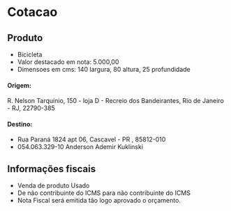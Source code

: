 # Cotacao

## Produto
- Bicicleta
- Valor destacado em nota: 5.000,00
- Dimensoes em cms: 140 largura, 80 altura, 25 profundidade

#### Origem:
R. Nelson Tarquínio, 150 - loja D - Recreio dos Bandeirantes, Rio de Janeiro - RJ, 22790-385

#### Destino:
- Rua Paraná 1824 apt 06, Cascavel - PR , 85812-010
- 054.063.329-10 Anderson Ademir Kuklinski


## Informações fiscais
- Venda de produto Usado
- De não contribuinte do ICMS para não contribuinte do ICMS
- Nota Fiscal será emitida tão logo aprovado o orçamento.

